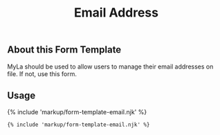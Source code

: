 ﻿---
title: Email Address
summary: The Email Addresses block allows users to manage their on-file email addresses.
tags: form-templates
layout: guide
eleventyNavigation:
  key: Email Address
  parent: Form Templates
  order: 4
  excerpt: The Email Addresses block allows users to manage their on-file email addresses.
  img: /img/illustrations/illus-email-address.svg
---

## About this Form Template

MyLa should be used to allow users to manage their email addresses on file. If not, use this form.

## Usage

{% include 'markup/form-template-email.njk' %}

``` html
{% include 'markup/form-template-email.njk' %}
```
